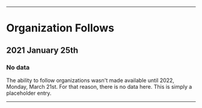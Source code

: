 
***

# Organization Follows

## 2021 January 25th

### No data

The ability to follow organizations wasn't made available until 2022, Monday, March 21st. For that reason, there is no data here. This is simply a placeholder entry.

***
